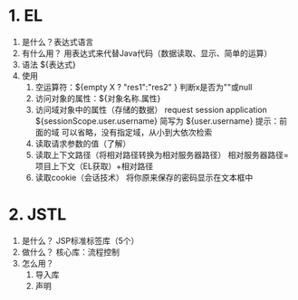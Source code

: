 # 1. EL
1. 是什么？表达式语言
2. 有什么用？ 用表达式来代替Java代码（数据读取、显示、简单的运算）
3. 语法  ${表达式}
4. 使用
	1. 空运算符：${empty X ? "res1":"res2" }  判断x是否为""或null
	2. 访问对象的属性：${对象名称.属性}
	3. 访问域对象中的属性（存储的数据） request session application  
		${sessionScope.user.username} 简写为 ${user.username}
		提示：前面的域 可以省略，没有指定域，从小到大依次检索
	4. 读取请求参数的值（了解）
	5. 读取上下文路径（将相对路径转换为相对服务器路径） 相对服务器路径=项目上下文（EL获取）+相对路径
	6. 读取cookie（会话技术） 将你原来保存的密码显示在文本框中
# 2. JSTL
1. 是什么？ JSP标准标签库（5个）
2. 做什么？ 核心库：流程控制
3. 怎么用？
	1. 导入库
	2. 声明





















	

